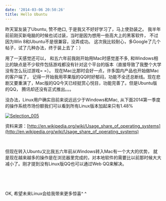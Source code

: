 ```yaml
---
date: '2014-03-06 20:50:26'
title: Hello Ubuntu
---
```


昨天室友装了Ubuntu, 赞不绝口, 于是我又不好好学习了，马上使劲装之。 我半年前前刚买新电脑的时候也试过装，当时是因为想用一些高大上的黑客软件， 不过因为Win 8和Ubuntu不是很兼容，没弄成功。 这次我比较耐心，多Google了几个帖子，试了几种办法，终于装上去了：）

用了一天感觉还可以， 和五六年前我刚开始用Mac时感觉差不多, 和Windows相比的缺点是不少软件包括游戏都没有针对这个平台的版本（直接导致了我整个大学没有怎么玩过游戏= =）。 现在Mac比那时会好一点，许多国内产品也开始做Mac的客户端了， 记得一开始我用苹果版的QQ时好郁闷，功能不全还总断线。现在悲剧又要重演了，Mac版的QQ今天已经挺赏心悦目，功能完善了。但是Ubuntu版的QQ， 腾讯却还没有正式推出。。。

没办法，Linux用户确实目前来说远远少于Windows和Mac, 从下面2014第一季度的操作系统市场份额我们可以看到所有Linux版本加起来只有1.48%

[![Selection_005](/content/images/uploads/2014/03/Selection_005.png)](/content/images/uploads/2014/03/Selection_005.png)

资料来源：[http://en.wikipedia.org/wiki/Usage_share_of_operating_systems](http://en.wikipedia.org/wiki/Usage_share_of_operating_systems)

 

但现在转入Ubuntu又比我五六年前从Windows转入Mac有一个大大的优势， 就是现在越来越多的操作是在浏览器里完成的，对本地软件的需要比以前那时候大大减小了。刚才提到没有Linux版QQ也可以通过Web QQ来解决。

 

 

OK, 希望未来Linux会给我带来更多惊喜^ ^


